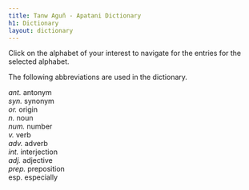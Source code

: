 ```yaml
---
title: Tanw Aguñ - Apatani Dictionary
h1: Dictionary
layout: dictionary
---
```


Click on the alphabet of your interest to navigate for the entries for the selected alphabet.

The following abbreviations are used in the dictionary.

_ant._ antonym  
_syn._ synonym  
_or._ origin  
_n._ noun  
_num._ number  
_v._ verb  
_adv._ adverb  
_int._ interjection  
_adj._ adjective  
_prep._ preposition  
esp. especially
